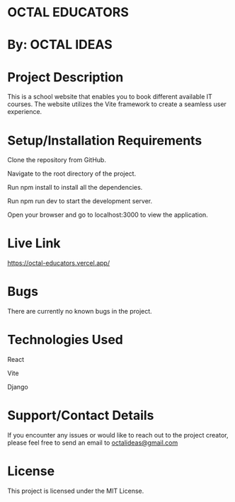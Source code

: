 # OCTAL EDUCATORS

# By: OCTAL IDEAS

# Project Description

This is a school website that enables you to book different available IT courses. The website utilizes the Vite framework to create a seamless user experience.

# Setup/Installation Requirements

Clone the repository from GitHub.

Navigate to the root directory of the project.

Run npm install to install all the dependencies.

Run npm run dev to start the development server.

Open your browser and go to localhost:3000 to view the application.

# Live Link
https://octal-educators.vercel.app/

# Bugs
There are currently no known bugs in the project.

# Technologies Used
React

Vite

Django

# Support/Contact Details

If you encounter any issues or would like to reach out to the project creator, please feel free to send an email to octalideas@gmail.com

# License

This project is licensed under the MIT License.